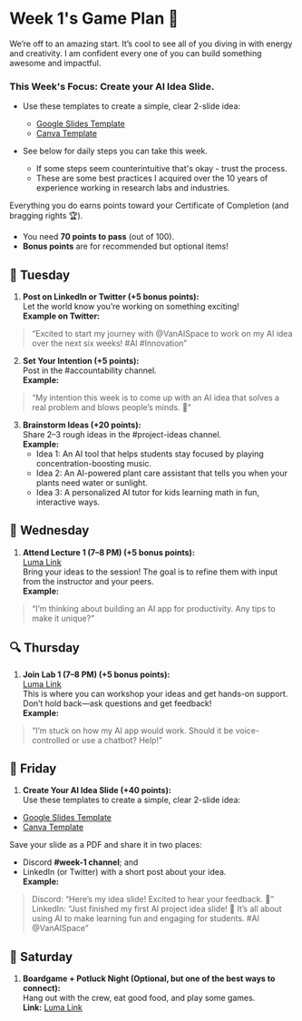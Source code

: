 # Week 1's Game Plan :dart:

We’re off to an amazing start. It’s cool to see all of you diving in with energy and creativity. I am confident every one of you can build something awesome and impactful.

### This Week's Focus: **Create your AI Idea Slide**.
- Use these templates to create a simple, clear 2-slide idea: 
  - [Google Slides Template](https://docs.google.com/presentation/d/1EZI1ySWCyCMXCi3KaqdMxs5I3ftKpQtLtuGKdctFhhs/edit?usp=sharing)
  - [Canva Template](https://www.canva.com/design/DAGYFTaIziU/WldJKTdZnWYTRYCBUEnTkw/view?utm_content=DAGYFTaIziU&utm_campaign=designshare&utm_medium=link&utm_source=publishsharelink&mode=preview)

- See below for daily steps you can take this week. 
   - If some steps seem counterintuitive that's okay - trust the process.
   - These are some best practices I acquired over the 10 years of experience working in research labs and industries.

Everything you do earns points toward your Certificate of Completion (and bragging rights :trophy:).  
- You need **70 points to pass** (out of 100).  
- **Bonus points** are for recommended but optional items!

## :star2: Tuesday
1. **Post on LinkedIn or Twitter (+5 bonus points):**  
   Let the world know you’re working on something exciting!  
   **Example on Twitter:**   
> “Excited to start my journey with @VanAISpace to work on my AI idea over the next six weeks! #AI #Innovation”

2. **Set Your Intention (+5 points):**  
   Post in the #accountability channel.  
   **Example:**  
 > “My intention this week is to come up with an AI idea that solves a real problem and blows people’s minds. :star2:”

3. **Brainstorm Ideas (+20 points):**  
   Share 2–3 rough ideas in the #project-ideas channel.  
   **Example:**  
   - Idea 1: An AI tool that helps students stay focused by playing concentration-boosting music.  
   - Idea 2: An AI-powered plant care assistant that tells you when your plants need water or sunlight.  
   - Idea 3: A personalized AI tutor for kids learning math in fun, interactive ways.
  
## :blue_book: Wednesday
1. **Attend Lecture 1 (7–8 PM) (+5 bonus points):**  
   [Luma Link](https://lu.ma/nnqmw2ds)  
   Bring your ideas to the session! The goal is to refine them with input from the instructor and your peers.  
   **Example:**  
> “I’m thinking about building an AI app for productivity. Any tips to make it unique?”

## :mag: Thursday
1. **Join Lab 1 (7–8 PM) (+5 bonus points):**  
   [Luma Link](https://lu.ma/t3aehu18)  
   This is where you can workshop your ideas and get hands-on support. Don’t hold back—ask questions and get feedback!  
   **Example:**  
> “I’m stuck on how my AI app would work. Should it be voice-controlled or use a chatbot? Help!”

## :rocket: Friday
1. **Create Your AI Idea Slide (+40 points):**  
   Use these templates to create a simple, clear 2-slide idea:  
  - [Google Slides Template](https://docs.google.com/presentation/d/1EZI1ySWCyCMXCi3KaqdMxs5I3ftKpQtLtuGKdctFhhs/edit?usp=sharing)
  - [Canva Template](https://www.canva.com/design/DAGYFTaIziU/WldJKTdZnWYTRYCBUEnTkw/view?utm_content=DAGYFTaIziU&utm_campaign=designshare&utm_medium=link&utm_source=publishsharelink&mode=preview)

   Save your slide as a PDF and share it in two places:  
   - Discord **#week-1 channel**; and  
   - LinkedIn (or Twitter) with a short post about your idea.  
   **Example:**  
> Discord: “Here’s my idea slide! Excited to hear your feedback. :rocket:”  
> LinkedIn: “Just finished my first AI project idea slide! :rocket: It’s all about using AI to make learning fun and engaging for students. #AI @VanAISpace”

## :tada: Saturday
1. **Boardgame + Potluck Night (Optional, but one of the best ways to connect):**  
   Hang out with the crew, eat good food, and play some games.  
   **Link:** [Luma Link](https://lu.ma/7edi2eax)
